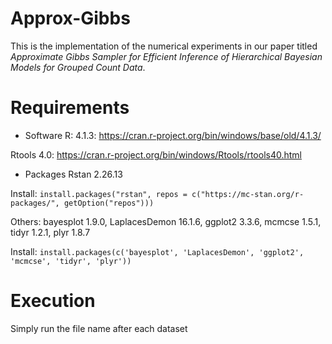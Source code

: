 # Approx-Gibbs
This is the implementation of the numerical experiments in our paper titled *Approximate Gibbs Sampler for Efficient Inference of Hierarchical
Bayesian Models for Grouped Count Data*.

# Requirements
* Software
R: 4.1.3: https://cran.r-project.org/bin/windows/base/old/4.1.3/

Rtools 4.0: https://cran.r-project.org/bin/windows/Rtools/rtools40.html

* Packages
Rstan 2.26.13

Install: ```install.packages("rstan", repos = c("https://mc-stan.org/r-packages/", getOption("repos")))```

Others: bayesplot 1.9.0, LaplacesDemon 16.1.6, ggplot2 3.3.6, mcmcse 1.5.1, tidyr 1.2.1, plyr 1.8.7

Install: ```install.packages(c('bayesplot', 'LaplacesDemon', 'ggplot2', 'mcmcse', 'tidyr', 'plyr'))```

# Execution
Simply run the file name after each dataset


